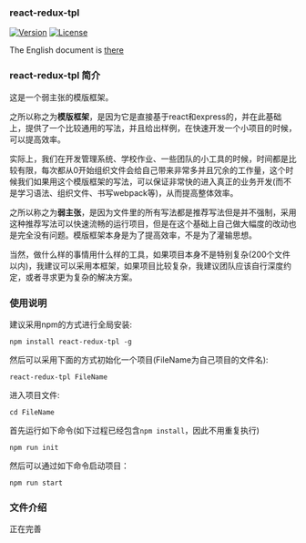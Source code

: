 ### react-redux-tpl

  <a href="https://www.npmjs.com/package/react-redux-tpl"><img src="https://img.shields.io/npm/v/react-redux-tpl.svg" alt="Version"></a>
  <a href="https://github.com/aircloud/react-redux-tpl/archive/master.zip"><img src="https://img.shields.io/npm/l/vue.svg" alt="License"></a>


The English document is [there](https://github.com/aircloud/react-redux-tpl/blob/master/readme.md)

### react-redux-tpl 简介

这是一个弱主张的模版框架。

之所以称之为**模版框架**，是因为它是直接基于react和express的，并在此基础上，提供了一个比较通用的写法，并且给出样例，在快速开发一个小项目的时候，可以提高效率。

实际上，我们在开发管理系统、学校作业、一些团队的小工具的时候，时间都是比较有限，每次都从0开始组织文件会给自己带来非常多并且冗余的工作量，这个时候我们如果用这个模版框架的写法，可以保证非常快的进入真正的业务开发(而不是学习语法、组织文件、书写webpack等)，从而提高整体效率。

之所以称之为**弱主张**，是因为文件里的所有写法都是推荐写法但是并不强制，采用这种推荐写法可以快速流畅的运行项目，但是在这个基础上自己做大幅度的改动也是完全没有问题。模版框架本身是为了提高效率，不是为了灌输思想。

当然，做什么样的事情用什么样的工具，如果项目本身不是特别复杂(200个文件以内)，我建议可以采用本框架，如果项目比较复杂，我建议团队应该自行深度约定，或者寻求更为复杂的解决方案。

### 使用说明

建议采用npm的方式进行全局安装:

```
npm install react-redux-tpl -g
```

然后可以采用下面的方式初始化一个项目(FileName为自己项目的文件名):

```
react-redux-tpl FileName
```
进入项目文件:

```
cd FileName
```
首先运行如下命令(如下过程已经包含`npm install`，因此不用重复执行)

```
npm run init
```
然后可以通过如下命令启动项目：

```
npm run start
```

### 文件介绍

正在完善
